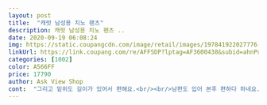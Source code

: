```yaml
---
layout: post 
title:  "캐럿 남성용 치노 팬츠" 
description: 캐럿 남성용 치노 팬츠 ..
date: 2020-09-19 06:08:24 
img: https://static.coupangcdn.com/image/retail/images/197841922027776-7581eac1-fb92-4f74-b424-561ebd5d41dd.jpg 
linkUrl: https://link.coupang.com/re/AFFSDP?lptag=AF3600438&subid=ahnPublicAsk&pageKey=1592154854&itemId=2720455337&vendorItemId=70710689140&traceid=V0-113-a894e0cf455a8db9 
categories: [1002] 
color: A566FF 
price: 17790 
author: Ask View Shop 
cont:  "그리고 밑위도 길이가 있어서 편해요.<br/><br/>남편도 입어 본후 편하다 하네요.<br/><br/>생각보다 여름에 입기엔 줌 두꺼운  감이 드네요.<br/> 봄.<br/> 초가을메 입기에 좋을 것 같아요.<br/><br/>여름에 입기엔 너무 두껍습니다.<br/>  감안해서 구매하세요.<br/><br/>일반핏이구요 약간 작게 나왔어요.<br/><br/>좋은 가격에 잘 구매 했습니다.<br/><br/>처음으로 포장재가 바꼈네요.<br/><br/>투명재질에 꽤 도톰해서 튼튼해서 맘에 듭니다.<br/><br/>핏도 좋고 마감도 좋은데 이미지보다 베이지가 아닌 아이보리에 가깝습니다.<br/><br/>" 
---
```

